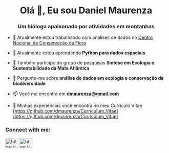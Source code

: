 <h1 align="center">Olá 👋, Eu sou Daniel Maurenza</h1>
<h3 align="center">Um biólogo apaixonado por atividades em montanhas</h3>

- 🔭 Atualmente estou trabalhando com análises de dados no [Centro Nacional de Conservação da Flora](https://cncflora.jbrj.gov.br/)

- 🌱 Atualmente estou aprendendo **Python para dados espaciais**

- 👯 Também participo do grupo de pesquisas **Síntese em Ecologia e Sustentabilidade da Mata Atlântica**

- 💬 Pergunte-me sobre **análise de dados em ecologia e conservação da biodiversidade**

- 📫 Você me encontra em **dmaurenza@gmail.com**

- 📄 Minhas experiências você encontra no meu Curriculo Vitae [https://github.com/dmaurenza/Curriculum_Vitae](https://github.com/dmaurenza/Curriculum_Vitae)

<h3 align="left">Connect with me:</h3>
<p align="left">
<a href="https://linkedin.com/in/https://www.linkedin.com/in/daniel-maurenza/" target="blank"><img align="center" src="https://raw.githubusercontent.com/rahuldkjain/github-profile-readme-generator/master/src/images/icons/Social/linked-in-alt.svg" alt="https://www.linkedin.com/in/daniel-maurenza/" height="30" width="40" /></a>
<a href="https://instagram.com/https://www.instagram.com/dmaurenza/" target="blank"><img align="center" src="https://raw.githubusercontent.com/rahuldkjain/github-profile-readme-generator/master/src/images/icons/Social/instagram.svg" alt="https://www.instagram.com/dmaurenza/" height="30" width="40" /></a>
</p>

